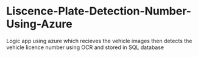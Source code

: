 # Liscence-Plate-Detection-Number-Using-Azure
Logic app using azure which recieves the vehicle images then detects the vehicle licence number using OCR and stored in SQL database
